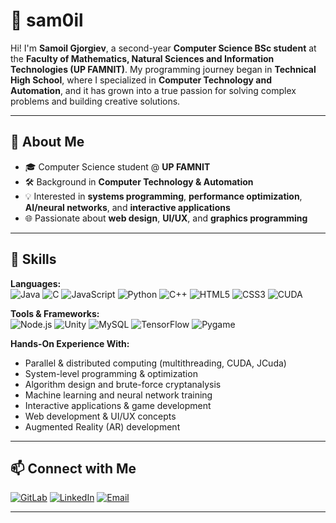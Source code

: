 # 👾 sam0il 

Hi! I'm **Samoil Gjorgiev**, a second-year **Computer Science BSc student** at the **Faculty of Mathematics, Natural Sciences and Information Technologies (UP FAMNIT)**. My programming journey began in **Technical High School**, where I specialized in **Computer Technology and Automation**, and it has grown into a true passion for solving complex problems and building creative solutions.  

---

## 🚀 About Me  
- 🎓 Computer Science student @ **UP FAMNIT**  
- 🛠 Background in **Computer Technology & Automation**  
- 💡 Interested in **systems programming**, **performance optimization**, **AI/neural networks**, and **interactive applications**  
- 🌐 Passionate about **web design**, **UI/UX**, and **graphics programming**

---

## 🧰 Skills  

**Languages:**  
![Java](https://img.shields.io/badge/-Java-007396?style=for-the-badge&logo=java&logoColor=white)
![C](https://img.shields.io/badge/-C-00599C?style=for-the-badge&logo=&logoColor=white)
![JavaScript](https://img.shields.io/badge/-JavaScript-F7DF1E?style=for-the-badge&logo=javascript&logoColor=black)
![Python](https://img.shields.io/badge/-Python-3776AB?style=for-the-badge&logo=python&logoColor=white)
![C++](https://img.shields.io/badge/-C++-00599C?style=for-the-badge&logo=cplusplus&logoColor=white)
![HTML5](https://img.shields.io/badge/-HTML5-E34F26?style=for-the-badge&logo=html5&logoColor=white)
![CSS3](https://img.shields.io/badge/-CSS3-1572B6?style=for-the-badge&logo=css3&logoColor=white)
![CUDA](https://img.shields.io/badge/-CUDA-76B900?style=for-the-badge&logo=nvidia&logoColor=white)

**Tools & Frameworks:**  
![Node.js](https://img.shields.io/badge/-Node.js-339933?style=for-the-badge&logo=nodedotjs&logoColor=white)
![Unity](https://img.shields.io/badge/-Unity-100000?style=for-the-badge&logo=unity&logoColor=white)
![MySQL](https://img.shields.io/badge/-MySQL-4479A1?style=for-the-badge&logo=mysql&logoColor=white)
![TensorFlow](https://img.shields.io/badge/-TensorFlow-FF6F00?style=for-the-badge&logo=tensorflow&logoColor=white)
![Pygame](https://img.shields.io/badge/-Pygame-000000?style=for-the-badge&logo=pygame&logoColor=white)

**Hands-On Experience With:**  
- Parallel & distributed computing (multithreading, CUDA, JCuda)  
- System-level programming & optimization  
- Algorithm design and brute-force cryptanalysis  
- Machine learning and neural network training  
- Interactive applications & game development  
- Web development & UI/UX concepts  
- Augmented Reality (AR) development  
---

## 📫 Connect with Me  

[![GitLab](https://img.shields.io/badge/GitLab-FC6D26?style=for-the-badge&logo=gitlab&logoColor=white)](https://gitlab.com/sam0il)
[![LinkedIn](https://img.shields.io/badge/LinkedIn-0A66C2?style=for-the-badge&logo=linkedin&logoColor=white)](https://www.linkedin.com/in/sam0il/)
[![Email](https://img.shields.io/badge/Email-D14836?style=for-the-badge&logo=gmail&logoColor=white)](mailto:samoilgorgiev@yahoo.com)

---

